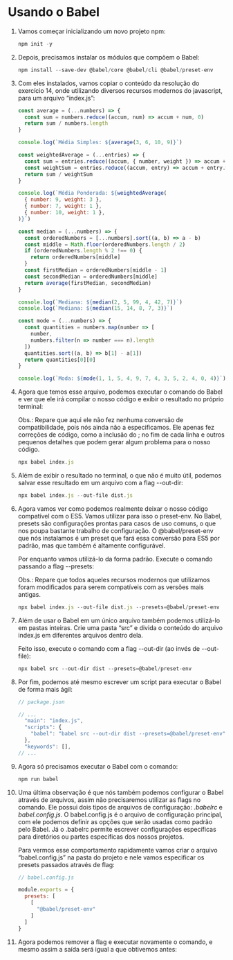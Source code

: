 # Usando o Babel

1. Vamos começar inicializando um novo projeto npm:
    
    ```jsx
    npm init -y
    ```
    
2. Depois, precisamos instalar os módulos que compõem o Babel:
    
    ```jsx
    npm install --save-dev @babel/core @babel/cli @babel/preset-env
    ```
    
3. Com eles instalados, vamos copiar o conteúdo da resolução do exercício 14, onde utilizando diversos recursos modernos do javascript, para um arquivo “index.js”:
    
    ```jsx
    const average = (...numbers) => {
      const sum = numbers.reduce((accum, num) => accum + num, 0)
      return sum / numbers.length
    }
    
    console.log(`Média Simples: ${average(3, 6, 10, 9)}`)
    
    const weightedAverage = (...entries) => {
      const sum = entries.reduce((accum, { number, weight }) => accum + (number * weight), 0)
      const weightSum = entries.reduce((accum, entry) => accum + entry.weight, 0)
      return sum / weightSum
    }
    
    console.log(`Média Ponderada: ${weightedAverage(
      { number: 9, weight: 3 },
      { number: 7, weight: 1 },
      { number: 10, weight: 1 },
    )}`)
    
    const median = (...numbers) => {
      const orderedNumbers = [...numbers].sort((a, b) => a - b)
      const middle = Math.floor(orderedNumbers.length / 2)
      if (orderedNumbers.length % 2 !== 0) {
        return orderedNumbers[middle]
      }
      const firstMedian = orderedNumbers[middle - 1]
      const secondMedian = orderedNumbers[middle]
      return average(firstMedian, secondMedian)
    }
    
    console.log(`Mediana: ${median(2, 5, 99, 4, 42, 7)}`)
    console.log(`Mediana: ${median(15, 14, 8, 7, 3)}`)
    
    const mode = (...numbers) => {
      const quantities = numbers.map(number => [
        number,
        numbers.filter(n => number === n).length
      ])
      quantities.sort((a, b) => b[1] - a[1])
      return quantities[0][0]
    }
    
    console.log(`Moda: ${mode(1, 1, 5, 4, 9, 7, 4, 3, 5, 2, 4, 0, 4)}`)
    ```
    
4. Agora que temos esse arquivo, podemos executar o comando do Babel e ver que ele irá compilar o nosso código e exibir o resultado no próprio terminal:
    
    Obs.: Repare que aqui ele não fez nenhuma conversão de compatibilidade, pois nós ainda não a especificamos. Ele apenas fez correções de código, como a inclusão do ; no fim de cada linha e outros pequenos detalhes que podem gerar algum problema para o nosso código.
    
    ```jsx
    npx babel index.js
    ```
    
5. Além de exibir o resultado no terminal, o que não é muito útil, podemos salvar esse resultado em um arquivo com a flag --out-dir:
    
    ```jsx
    npx babel index.js --out-file dist.js
    ```
    
6. Agora vamos ver como podemos realmente deixar o nosso código compatível com o ES5. Vamos utilizar para isso o preset-env. No Babel, presets são configurações prontas para casos de uso comuns, o que nos poupa bastante trabalho de configuração. O @babel/preset-env que nós instalamos é um preset que fará essa conversão para ES5 por padrão, mas que também é altamente configurável.
    
    Por enquanto vamos utilizá-lo da forma padrão. Execute o comando passando a flag --presets:
    
    Obs.: Repare que todos aqueles recursos modernos que utilizamos foram modificados para serem compatíveis com as versões mais antigas.
    
    ```jsx
    npx babel index.js --out-file dist.js --presets=@babel/preset-env
    ```
    
7. Além de usar o Babel em um único arquivo também podemos utilizá-lo em pastas inteiras. Crie uma pasta “src” e divida o conteúdo do arquivo index.js em diferentes arquivos dentro dela.
    
    Feito isso, execute o comando com a flag --out-dir (ao invés de --out-file):
    
    ```jsx
    npx babel src --out-dir dist --presets=@babel/preset-env
    ```
    
8. Por fim, podemos até mesmo escrever um script para executar o Babel de forma mais ágil:
    
    ```jsx
    // package.json
    
    // ...
      "main": "index.js",
      "scripts": {
        "babel": "babel src --out-dir dist --presets=@babel/preset-env"
      },
      "keywords": [],
    // ...
    ```
    
9. Agora só precisamos executar o Babel com o comando:
    
    ```jsx
    npm run babel
    ```
    
10. Uma última observação é que nós também podemos configurar o Babel através de arquivos, assim não precisaremos utilizar as flags no comando. Ele possui dois tipos de arquivos de configuração: *.babelrc* e *babel.config.js*. O babel.config.js é o arquivo de configuração principal, com ele podemos definir as opções que serão usadas como padrão pelo Babel. Já o .babelrc permite escrever configurações específicas para diretórios ou partes específicas dos nossos projetos.
    
    Para vermos esse comportamento rapidamente vamos criar o arquivo “babel.config.js” na pasta do projeto e nele vamos especificar os presets passados através de flag:
    
    ```jsx
    // babel.config.js
    
    module.exports = {
      presets: [
        [
          "@babel/preset-env"
        ]
      ]
    }
    ```
    
11. Agora podemos remover a flag e executar novamente o comando, e mesmo assim a saída será igual a que obtivemos antes: